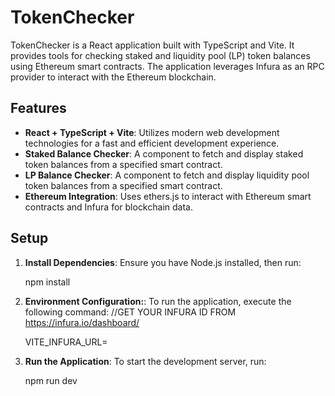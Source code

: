 # TokenChecker

TokenChecker is a React application built with TypeScript and Vite. It provides tools for checking staked and liquidity pool (LP) token balances using Ethereum smart contracts. The application leverages Infura as an RPC provider to interact with the Ethereum blockchain.

## Features

- **React + TypeScript + Vite**: Utilizes modern web development technologies for a fast and efficient development experience.
- **Staked Balance Checker**: A component to fetch and display staked token balances from a specified smart contract.
- **LP Balance Checker**: A component to fetch and display liquidity pool token balances from a specified smart contract.
- **Ethereum Integration**: Uses ethers.js to interact with Ethereum smart contracts and Infura for blockchain data.

## Setup

1. **Install Dependencies**: Ensure you have Node.js installed, then run:

   npm install

2. **Environment Configuration:**: To run the application, execute the following command:
   //GET YOUR INFURA ID FROM https://infura.io/dashboard/

   VITE_INFURA_URL= <your infura id>

3. **Run the Application**: To start the development server, run:

   npm run dev
